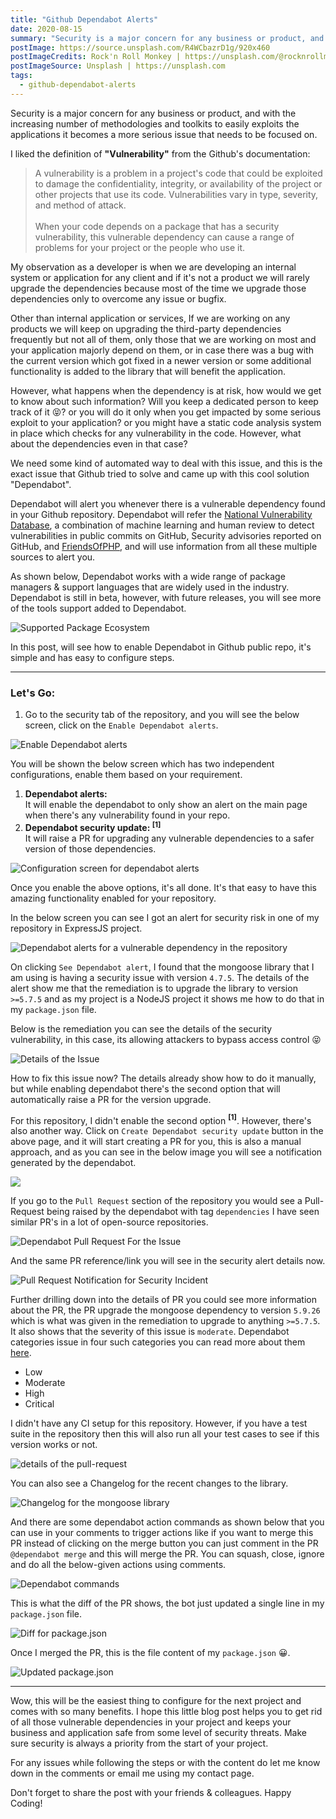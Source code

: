 ```yaml
---
title: "Github Dependabot Alerts"
date: 2020-08-15
summary: "Security is a major concern for any business or product, and with the increasing number of methodologies and toolkits to easily exploits…"
postImage: https://source.unsplash.com/R4WCbazrD1g/920x460
postImageCredits: Rock'n Roll Monkey | https://unsplash.com/@rocknrollmonkey
postImageSource: Unsplash | https://unsplash.com
tags: 
  - github-dependabot-alerts
---
```


<p>Security is a major concern for any business or product, and with the increasing number of methodologies and toolkits to easily exploits the applications it becomes a more serious issue that needs to be focused on.</p><p>I liked the definition of <strong>"Vulnerability"</strong> from the Github's documentation:</p><blockquote>A vulnerability is a problem in a project's code that could be exploited to damage the confidentiality, integrity, or availability of the project or other projects that use its code. Vulnerabilities vary in type, severity, and method of attack.<br><br>When your code depends on a package that has a security vulnerability, this vulnerable dependency can cause a range of problems for your project or the people who use it.</blockquote><p>My observation as a developer is when we are developing an internal system or application for any client and if it's not a product we will rarely upgrade the dependencies because most of the time we upgrade those dependencies only to overcome any issue or bugfix.</p><p>Other than internal application or services, If we are working on any products we will keep on upgrading the third-party dependencies frequently but not all of them, only those that we are working on most and your application majorly depend on them, or in case there was a bug with the current version which got fixed in a newer version or some additional functionality is added to the library that will benefit the application.</p><p>However, what happens when the dependency is at risk, how would we get to know about such information? Will you keep a dedicated person to keep track of it 😝? or you will do it only when you get impacted by some serious exploit to your application? or you might have a static code analysis system in place which checks for any vulnerability in the code. However, what about the dependencies even in that case?</p><p>We need some kind of automated way to deal with this issue, and this is the exact issue that Github tried to solve and came up with this cool solution "Dependabot".</p><p>Dependabot will alert you whenever there is a vulnerable dependency found in your Github repository. Dependabot will refer the <a href="https://nvd.nist.gov/">National Vulnerability Database</a>, a combination of machine learning and human review to detect vulnerabilities in public commits on GitHub, Security advisories reported on GitHub, and <a href="https://github.com/FriendsOfPHP/security-advisories">FriendsOfPHP</a>, and will use information from all these multiple sources to alert you.</p><p>As shown below, Dependabot works with a wide range of package managers &amp; support languages that are widely used in the industry. Dependabot is still in beta, however, with future releases, you will see more of the tools support added to Dependabot.</p>

![Supported Package Ecosystem](/images/github-dependabot-alerts/Screenshot-2020-08-08-at-2.18.14-PM.png "Supported Package Ecosystem")

<p>In this post, will see how to enable Dependabot in Github public repo, it's simple and has easy to configure steps.</p><hr><h3 id="let-s-go-">Let's Go:</h3><ol><li>Go to the security tab of the repository, and you will see the below screen, click on the <code>Enable Dependabot alerts</code>.</li></ol>

![Enable Dependabot alerts](/images/github-dependabot-alerts/Screenshot-2020-07-30-at-12.53.57-PM.png "Enable Dependabot alerts")

<p>You will be shown the below screen which has two independent configurations, enable them based on your requirement.</p><ol><li><strong>Dependabot alerts:</strong><br>It will enable the dependabot to only show an alert on the main page when there's any vulnerability found in your repo.</li><li><strong>Dependabot security update: <sup>[1]</sup></strong><br>It will raise a PR for upgrading any vulnerable dependencies to a safer version of those dependencies.</li></ol>

![Configuration screen for dependabot alerts](/images/github-dependabot-alerts/Screenshot-2020-08-03-at-11.00.27-AM.png "Configuration screen for dependabot alerts")

<p>Once you enable the above options, it's all done. It's that easy to have this amazing functionality enabled for your repository.</p><p>In the below screen you can see I got an alert for security risk in one of my repository in ExpressJS project.</p>

![Dependabot alerts for a vulnerable dependency in the repository](/images/github-dependabot-alerts/Screenshot-2020-07-29-at-7.43.45-PM.png "Dependabot alerts for a vulnerable dependency in the repository")

<p>On clicking <code>See Dependabot alert</code>, I found that the mongoose library that I am using is having a security issue with version <code>4.7.5</code>. The details of the alert show me that the remediation is to upgrade the library to version <code>&gt;=5.7.5</code> and as my project is a NodeJS project it shows me how to do that in my <code>package.json</code> file.</p><p>Below is the remediation you can see the details of the security vulnerability, in this case, its allowing attackers to bypass access control 😝</p>

![Details of the Issue](/images/github-dependabot-alerts/Screenshot-2020-07-29-at-7.44.04-PM.png "Details of the Issue")

<p>How to fix this issue now? The details already show how to do it manually, but while enabling dependabot there's the second option that will automatically raise a PR for the version upgrade.</p><p>For this repository, I didn't enable the second option <strong><sup>[1]</sup></strong>. However, there's also another way. Click on <code>Create Dependabot security update</code> button in the above page, and it will start creating a PR for you, this is also a manual approach, and as you can see in the below image you will see a notification generated by the dependabot.</p>

![](/images/github-dependabot-alerts/Screenshot-2020-07-29-at-7.44.26-PM.png)

<p>If you go to the <code>Pull Request</code> section of the repository you would see a Pull-Request being raised by the dependabot with tag <code>dependencies</code> I have seen similar PR's in a lot of open-source repositories. </p>

![Dependabot Pull Request For the Issue](/images/github-dependabot-alerts/Screenshot-2020-07-29-at-7.49.49-PM.png "Dependabot Pull Request For the Issue")

<p>And the same PR reference/link you will see in the security alert details now.</p>

![Pull Request Notification for Security Incident](/images/github-dependabot-alerts/Screenshot-2020-07-29-at-7.49.37-PM.png "Pull Request Notification for Security Incident")

<p>Further drilling down into the details of PR you could see more information about the PR, the PR upgrade the mongoose dependency to version <code>5.9.26</code> which is what was given in the remediation to upgrade to anything <code>&gt;=5.7.5</code>. It also shows that the severity of this issue is <code>moderate</code>. Dependabot categories issue in four such categories you can read more about them <a href="https://www.first.org/cvss/specification-document">here</a>.</p><ul><li>Low</li><li>Moderate</li><li>High</li><li>Critical</li></ul><p>I didn't have any CI setup for this repository. However, if you have a test suite in the repository then this will also run all your test cases to see if this version works or not.</p>

![details of the pull-request](/images/github-dependabot-alerts/Screenshot-2020-07-29-at-7.50.07-PM.png "details of the pull-request")

<p>You can also see a Changelog for the recent changes to the library.</p>

![Changelog for the mongoose library](/images/github-dependabot-alerts/Screenshot-2020-07-30-at-12.56.29-PM.png "Changelog for the mongoose library")

<p>And there are some dependabot action commands as shown below that you can use in your comments to trigger actions like if you want to merge this PR instead of clicking on the merge button you can just comment in the PR <code>@dependabot merge</code> and this will merge the PR. You can squash, close, ignore and do all the below-given actions using comments.</p>

![Dependabot commands](/images/github-dependabot-alerts/Screenshot-2020-07-30-at-12.56.52-PM.png "Dependabot commands")

<p>This is what the diff of the PR shows, the bot just updated a single line in my <code>package.json</code> file.</p>

![Diff for <code>package.json</code>](/images/github-dependabot-alerts/Screenshot-2020-07-30-at-12.57.17-PM.png "Diff for <code>package.json</code>")

<p>Once I merged the PR, this is the file content of my <code>package.json</code> 😀.</p>

![Updated package.json](/images/github-dependabot-alerts/Screenshot-2020-07-29-at-7.50.51-PM.png "Updated package.json")

---

<p>Wow, this will be the easiest thing to configure for the next project and comes with so many benefits. I hope this little blog post helps you to get rid of all those vulnerable dependencies in your project and keeps your business and application safe from some level of security threats. Make sure security is always a priority from the start of your project.</p><p>For any issues while following the steps or with the content do let me know down in the comments or email me using my contact page.</p><p>Don't forget to share the post with your friends &amp; colleagues. Happy Coding!</p>
